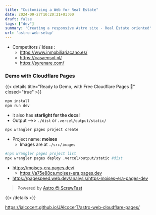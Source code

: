 ```yaml
---
title: "Customizing a Web for Real Estate"
date: 2024-09-27T10:20:21+01:00
draft: false
tags: ["dev"]
summary: 'Creating a responsive Astro site - Real Estate oriented'
url: 'astro-web-setup'
---
```


* Competitors / Ideas :
  * https://www.inmobiliariacano.es/
  * https://casaensol.pl/
  * https://syrenare.com/


### Demo with Cloudflare Pages

{{< details title="Ready to Demo, with Free Cloudflare Pages 📌" closed="true" >}}

```sh
npm install
npm run dev
```

* it also has **starlight for the docs**!
* Output -->> `./dist` or `.vercel/output/static/`

```sh
npx wrangler pages project create
```

* Project name: **moises**
  * Images are at `./src/images`


```sh
#npx wrangler pages project list
npx wrangler pages deploy .vercel/output/static #dist 
```

* https://moises-era.pages.dev/
  * https://a75e88ca.moises-era.pages.dev
* https://pagespeed.web.dev/analysis/https-moises-era-pages-dev

> Powered by [Astro 😍 ScrewFast](https://github.com/mearashadowfax/ScrewFast)

{{< /details >}}

https://jalcocert.github.io/JAlcocerT/astro-web-cloudflare-pages/